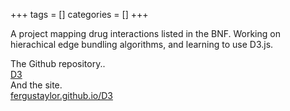 +++
tags = []
categories = []
+++

A project mapping drug interactions listed in the BNF. Working on hierachical edge bundling algorithms, and learning to use D3.js.

The Github repository..
<br>
[D3](https://github.com/fergustaylor/D3)
<br>
And the site.
<br>
[fergustaylor.github.io/D3](https://fergustaylor.github.io/D3)